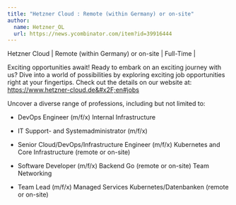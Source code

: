 ```yaml
---
title: "Hetzner Cloud : Remote (within Germany) or on-site"
author:
  name: Hetzner_OL
  url: https://news.ycombinator.com/item?id=39916444
---
```

Hetzner Cloud | Remote (within Germany) or on-site | Full-Time |

Exciting opportunities await! Ready to embark on an exciting journey with us?
Dive into a world of possibilities by exploring exciting job opportunities right at your fingertips. Check out the details on our website at: <a href="https:&#x2F;&#x2F;www.hetzner-cloud.de&#x2F;en#jobs" rel="nofollow">https:&#x2F;&#x2F;www.hetzner-cloud.de&#x2F;en#jobs</a>

Uncover a diverse range of professions, including but not limited to:

- DevOps Engineer (m&#x2F;f&#x2F;x) Internal Infrastructure

- IT Support- and Systemadministrator (m&#x2F;f&#x2F;x)

- Senior Cloud&#x2F;DevOps&#x2F;Infrastructure Engineer (m&#x2F;f&#x2F;x) Kubernetes and Core Infrastructure (remote or on-site)

- Software Developer (m&#x2F;f&#x2F;x) Backend Go (remote or on-site) Team Networking

- Team Lead (m&#x2F;f&#x2F;x) Managed Services Kubernetes&#x2F;Datenbanken (remote or on-site)
